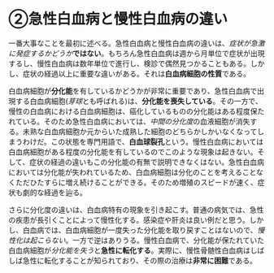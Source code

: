 # ②急性白血病と慢性白血病の違い

一番大事なことを最初に述べる。急性白血病と慢性白血病の違いは、*症状が急激に発症するかどうか***ではない**。もちろん急性白血病は週から月単位で症状が出現するし、慢性白血病は数年単位で進行し、検診で偶然見つかることもある。しかし、症状の経過以上に重要な違いがある。それは**白血病細胞の性質**である。

白血病細胞が**分化能**を有しているかどうかが非常に重要であり、急性白血病で出現する白血病細胞(*芽球*とも呼ばれる)は、**分化能を喪失している**。その一方で、慢性の白血病における白血病細胞は、癌化しているものの分化能はある程度保たれている。そのため急性白血病においては、*中間の分化度*の血液細胞が消失する。未熟な白血病細胞か元からいた成熟した細胞のどちらかしかいなくなってしまうわけだ。この状態を専門用語で、**白血球裂孔**という。慢性白血病においては白血病細胞がある程度の分化能を有しているのでこのような現象は起きない。そして、症状の経過の違いもこの分化能の有無で説明できなくはない。急性白血病においては分化能が失われているため、白血病細胞は分化のことを考えることなくただひたすらに増え続けることができる。そのため増殖のスピードが速く、症状も劇的な経過を辿る。

さらに分化度の違いは、白血病特有の現象を引き起こす。普通の病気では、急性の疾患が長引くことによって慢性化する。感染症や肝炎は良い例だと思う。しかし、白血病では、白血病細胞が一度失った分化能を取り戻すことはないので、*慢性化は起こらない*。一方で逆はありうる。慢性白血病で、分化能が保たれていた白血病細胞が*分化能を失う*と**急性に転化する**。実際に、慢性骨髄性白血病はしばしば急性に転化することが知られており、その際の治療は**非常に困難**である。